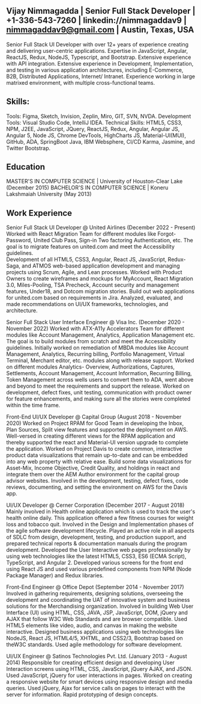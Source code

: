Vijay Nimmagadda | Senior Full Stack Developer | +1-336-543-7260 | linkedin://nimmagaddav9 | nimmagaddav9@gmail.com | Austin, Texas, USA
-------------------------------------------------------------------------------------------------------------------------------------------------------------------------------

Senior Full Stack UI Developer with over 12+ years of experience creating and delivering user-centric applications. Expertise in JavaScript, Angular, ReactJS, Redux, NodeJS, Typescript, and Bootstrap. Extensive experience with API integration. Extensive experience in Development, Implementation, and testing in various application architectures, including E-Commerce, B2B, Distributed Applications, Internet/ Intranet. Experience working in large matrixed environment, with multiple cross-functional teams. 

Skills: 
-------------------------------------------------------------------------------------------------------------------------------------------------------------------------------
Tools: Figma, Sketch, Invision, Zeplin, Miro, GIT, SVN, NVDA.
Development Tools: Visual Studio Code, IntelliJ IDEA.
Technical Skills: HTML5, CSS3, NPM, J2EE, JavaScript, JQuery, ReactJS, Redux, Angular, Angular JS, Angular 5, Node JS, Chrome DevTools, HighCharts JS, Material-UI(MUI), GitHub,  ADA, SpringBoot Java, IBM Websphere, CI/CD Karma, Jasmine, and Twitter Bootstrap.


Education
-------------------------------------------------------------------------------------------------------------------------------------------------------------------------------
MASTER'S IN COMPUTER SCIENCE | University of Houston-Clear Lake (December 2015)
BACHELOR'S IN COMPUTER SCIENCE | Koneru Lakshmaiah University (May 2013)

Work Experience
-------------------------------------------------------------------------------------------------------------------------------------------------------------------------------
Senior Full Stack UI Developer @ United Airlines (December 2022 - Present)
Worked with React Migration Team for different modules like Forgot-Password, United Club Pass, Sign-in Two factoring Authentication, etc. The goal is to migrate features on united.com and meet the Accessibility guidelines.                                                                                             
Development of all HTML5, CSS3, Angular, React JS, JavaScript, Redux-Saga, and ATMOS web-based application development and managing projects using Scrum, Agile, and Lean processes.
Worked with Product Owners to create wireframes and mockups for MyAccount, React Migration 3.0, Miles-Pooling, TSA Precheck, Account security and management features, Under18, and Dotcom migration stories.
Build out web applications for united.com based on requirements in Jira.
Analyzed, evaluated, and made recommendations on UI/UX frameworks, technologies, and architecture.

Senior Full Stack User Interface Engineer @ Visa Inc. (December 2020 - November 2022)
Worked with ATX-A11y Accelerators Team for different modules like Account Management, Analytics, Application Management etc. The goal is to build modules from scratch and meet the Accessibility guidelines.
Initially worked on remediation of MBDA modules like Account Management, Analytics, Recurring billing, Portfolio Management, Virtual Terminal, Merchant editor, etc. modules along with release support. 
Worked on different modules Analytics- Overview, Authorizations, Captures, Settlements, Account Management, Account Information, Recurring Billing, Token Management across wells users to convert them to ADA, went above and beyond to meet the requirements and support the release.
Worked on development, defect fixes, unit testing, communication with product owner for feature enhancements, and making sure all the stories were completed within the time frame.

Front-End UI/UX Developer @ Capital Group (August 2018 - November 2020)
Worked on Project RPAM for Good Team in developing the Inbox, Plan Sources, Split view features and supported the deployment on AWS.
Well-versed in creating different views for the RPAM application and thereby supported the react and Material-UI version upgrade to complete the application.
Worked on Project Davis to create common, interactive product data visualizations that remain up-to-date and can be embedded into any web property with relative ease.
Build some data visualizations for Asset-Mix, Income Objective, Credit Quality, and holdings in react and integrate them over the AEM Author environment for the capital group advisor websites.
Involved in the development, testing, defect fixes, code reviews, documenting, and setting the environment on AWS for the Davis app.

UI/UX Developer @ Cerner Corporation (December 2017 - August 2018)
Mainly involved in Health online application which is used to track the user's health online daily. This application offered a few fitness courses for weight loss and tobacco quit.
Involved in the Design and Implementation phases of the agile software development lifecycle. 
Played an active role in all aspects of SDLC from design, development, testing, and production support, and prepared technical reports & documentation manuals during the program development. 
Developed the User Interactive web pages professionally by using web technologies like the latest HTML5, CSS3, ES6 (ECMA Script), TypeScript, and Angular 2.
Developed various screens for the front end using React JS and used various predefined components from NPM (Node Package Manager) and Redux libraries.

Front-End Engineer  @ Office Depot (September 2014 - November 2017)
Involved in gathering requirements, designing solutions, overseeing the development and coordinating the UAT of innovative system and business solutions for the Merchandising organization.
Involved in building Web User Interface (UI) using HTML, CSS, JAVA, JSP, JavaScript, DOM, jQuery and AJAX that follow W3C Web Standards and are browser compatible. 
Used HTML5 elements like video, audio, and canvas in making the website interactive. 
Designed business applications using web technologies like NodeJS, React JS, HTML4/5, XHTML, and CSS2/3, Bootstrap based on theW3C standards. 
Used agile methodology for software development.

UI/UX Engineer @ Satinos Technologies Pvt. Ltd. (January 2013 - August 2014)
Responsible for creating efficient design and developing User Interaction screens using HTML, CSS, JavaScript, jQuery AJAX, and JSON. 
Used JavaScript, jQuery for user interactions in pages. 
Worked on creating a responsive website for smart devices using responsive design and media queries. 
Used jQuery, Ajax for service calls on pages to interact with the server for information. 
Rapid prototyping of design concepts.